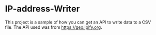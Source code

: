 # IP-address-Writer

This project is a sample of how you can get an API to write data to a CSV file. The API used was from https://geo.ipify.org.
